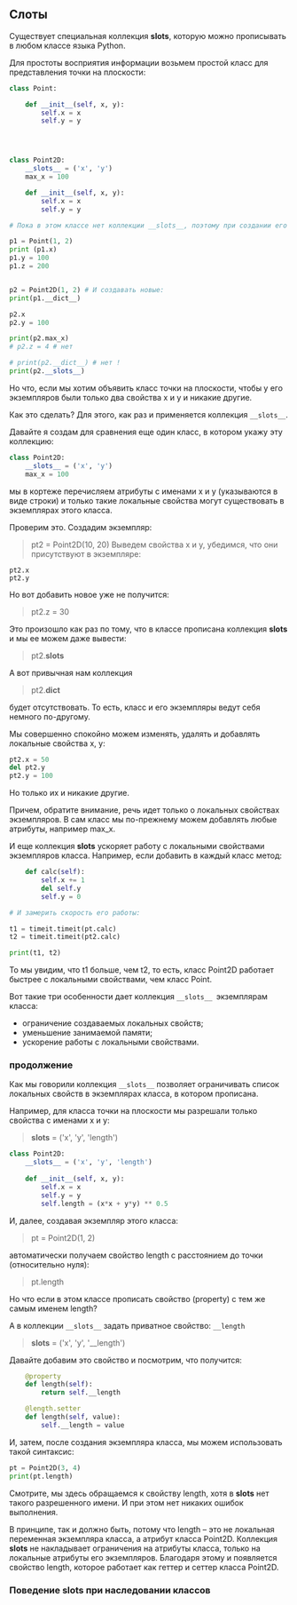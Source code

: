 ## Слоты

Существует специальная коллекция __slots__, которую можно прописывать в любом классе языка Python.

Для простоты восприятия информации возьмем простой класс для представления точки на плоскости:

```python
class Point:

    def __init__(self, x, y):
        self.x = x
        self.y = y




class Point2D:
    __slots__ = ('x', 'y')
    max_x = 100

    def __init__(self, x, y):
        self.x = x
        self.y = y

# Пока в этом классе нет коллекции __slots__, поэтому при создании его экземпляра можно свободно оперировать существующими свойствами

p1 = Point(1, 2)
print (p1.x)
p1.y = 100
p1.z = 200


p2 = Point2D(1, 2) # И создавать новые:
print(p1.__dict__) 

p2.x
p2.y = 100

print(p2.max_x)
# p2.z = 4 # нет

# print(p2.__dict__) # нет !
print(p2.__slots__)
```


Но что, если мы хотим объявить класс точки на плоскости, чтобы у его экземпляров были только два свойства x и y и никакие другие. 

Как это сделать? Для этого, как раз и применяется коллекция `__slots__`.

Давайте я создам для сравнения еще один класс, в котором укажу эту коллекцию:

```python
class Point2D:
    __slots__ = ('x', 'y')
    max_x = 100

```

мы в кортеже перечисляем атрибуты с именами x и y (указываются в виде строки) и только такие локальные свойства могут существовать в экземплярах этого класса. 

Проверим это. Создадим экземпляр:

> pt2 = Point2D(10, 20)
Выведем свойства x и y, убедимся, что они присутствуют в экземпляре:
```
pt2.x
pt2.y
```
Но вот добавить новое уже не получится:

> pt2.z = 30

Это произошло как раз по тому, что в классе прописана коллекция __slots__ и мы ее можем даже вывести:

> pt2.__slots__

А вот привычная нам коллекция

>pt2.__dict__

будет отсутствовать. 
То есть, класс и его экземпляры ведут себя немного по-другому. 

Мы совершенно спокойно можем изменять, удалять и добавлять локальные свойства x, y:

```python
pt2.x = 50
del pt2.y
pt2.y = 100
```
Но только их и никакие другие. 

Причем, обратите внимание, речь идет только о локальных свойствах экземпляров. В сам класс мы по-прежнему можем добавлять любые атрибуты, например max_x.


И еще коллекция __slots__ ускоряет работу с локальными свойствами экземпляров класса. Например, если добавить в каждый класс метод:
```python
    def calc(self):
        self.x += 1
        del self.y 
        self.y = 0

# И замерить скорость его работы:

t1 = timeit.timeit(pt.calc)
t2 = timeit.timeit(pt2.calc)

print(t1, t2)

```

То мы увидим, что t1 больше, чем t2, то есть, класс Point2D работает быстрее с локальными свойствами, чем класс Point.

Вот такие три особенности дает коллекция `__slots__ `экземплярам класса:

* ограничение создаваемых локальных свойств;
* уменьшение занимаемой памяти;
* ускорение работы с локальными свойствами.

### продолжение

Как мы говорили коллекция `__slots__` позволяет ограничивать список локальных свойств в экземплярах класса, в котором прописана. 

Например, для класса точки на плоскости мы разрешали только свойства с именами x и y:

> __slots__ = ('x', 'y', 'length')

```python
class Point2D:
    __slots__ = ('x', 'y', 'length')
 
    def __init__(self, x, y):
        self.x = x
        self.y = y
        self.length = (x*x + y*y) ** 0.5

```
И, далее, создавая экземпляр этого класса:

> pt = Point2D(1, 2)

автоматически получаем свойство length с расстоянием до точки (относительно нуля):

> pt.length

Но что если в этом классе прописать свойство (property) с тем же самым именем length? 

А в коллекции `__slots__` задать приватное свойство: `__length`

> __slots__ = ('x', 'y', '__length')

Давайте добавим это свойство и посмотрим, что получится:

```python
    @property
    def length(self):
        return self.__length

    @length.setter
    def length(self, value):
        self.__length = value

```


И, затем, после создания экземпляра класса, мы можем использовать такой синтаксис:

```python
pt = Point2D(3, 4)
print(pt.length)

```

Смотрите, мы здесь обращаемся к свойству length, хотя в __slots__ нет такого разрешенного имени. И при этом нет никаких ошибок выполнения. 

В принципе, так и должно быть, потому что length – это не локальная переменная экземпляра класса, а атрибут класса Point2D. Коллекция __slots__ не накладывает ограничения на атрибуты класса, только на локальные атрибуты его экземпляров. Благодаря этому и появляется свойство length, которое работает как геттер и сеттер класса Point2D.


### Поведение __slots__ при наследовании классов